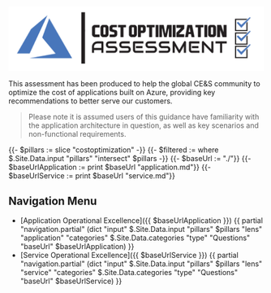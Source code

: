 [![Cost Optimization Assessment](/templates/media/costoptimization-icon.png "Cost Optimization Assessment")](#)

This assessment has been produced to help the global CE&S community to optimize the cost of applications built on Azure, providing key recommendations to better serve our customers.

> Please note it is assumed users of this guidance have familiarity with the application architecture in question, as well as key scenarios and non-functional requirements.

{{- $pillars := slice "costoptimization" -}}
{{- $filtered := where $.Site.Data.input "pillars" "intersect" $pillars -}}
{{- $baseUrl := "./"}}
{{- $baseUrlApplication := print $baseUrl "application.md"}}
{{- $baseUrlService := print $baseUrl "service.md"}}


## Navigation Menu

- [Application Operational Excellence]({{ $baseUrlApplication }}) 
{{ partial "navigation.partial" (dict "input" $.Site.Data.input "pillars" $pillars "lens" "application" "categories" $.Site.Data.categories  "type" "Questions" "baseUrl" $baseUrlApplication) }}
- [Service Operational Excellence]({{ $baseUrlService }})
{{ partial "navigation.partial" (dict "input" $.Site.Data.input "pillars" $pillars "lens" "service" "categories" $.Site.Data.categories  "type" "Questions" "baseUrl" $baseUrlService) }}